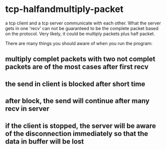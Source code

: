 # tcp-halfandmultiply-packet
a tcp client and a tcp server communicate with each other. What the server gets in one 'recv' can not be guaranteed to be the complete packet based on the protocol. Very likely, it could be multiply packets plus half packet.

There are many things you should aware of when you run the program:

## multiply complet packets with two not complet packets are of the most cases after first recv
## the send in client is blocked after short time
## after block, the send will continue after many recv in server
## if the client is stopped, the server will be aware of the disconnection immediately so that the data in buffer will be lost
